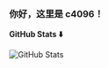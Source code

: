 ### 你好，这里是 c4096！
**GitHub Stats ⬇️**   

![GitHub Stats](https://github-readme-stats.vercel.app/api?username=c4096git)
